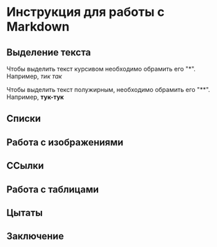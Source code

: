 # Инструкция для работы с Markdown

## Выделение текста

Чтобы выделить текст курсивом необходимо обрамить его "*". Например, *тик так*

Чтобы выделить текст полужирным, необходимо обрамить его "**". Например, **тук-тук**

## Списки

## Работа с изображениями

## ССылки

## Работа с таблицами

## Цытаты

## Заключение
